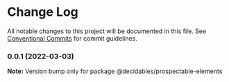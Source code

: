 # Change Log

All notable changes to this project will be documented in this file.
See [Conventional Commits](https://conventionalcommits.org) for commit guidelines.

### 0.0.1 (2022-03-03)

**Note:** Version bump only for package @decidables/prospectable-elements
